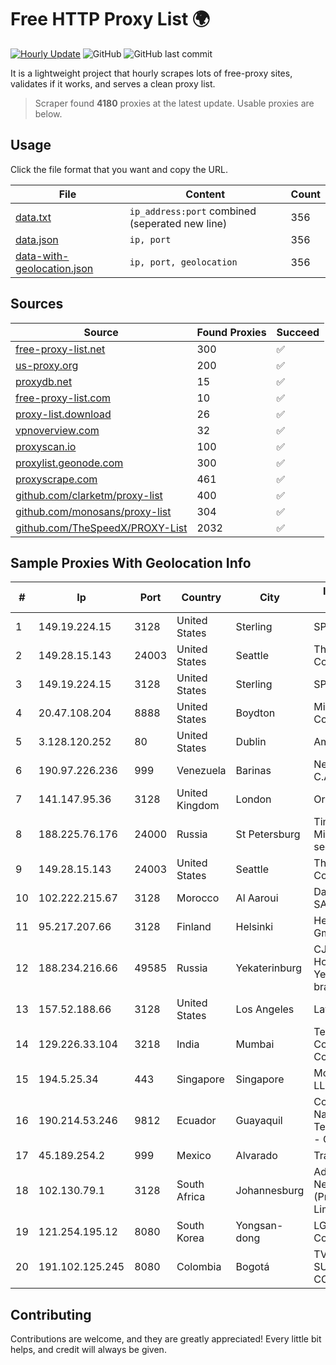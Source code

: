 
# Free HTTP Proxy List 🌍

[![Hourly Update](https://github.com/mertguvencli/http-proxy-list/actions/workflows/main.yml/badge.svg?branch=main)](https://github.com/mertguvencli/http-proxy-list/actions/workflows/main.yml)
![GitHub](https://img.shields.io/github/license/mertguvencli/http-proxy-list)
![GitHub last commit](https://img.shields.io/github/last-commit/mertguvencli/http-proxy-list)

It is a lightweight project that hourly scrapes lots of free-proxy sites, validates if it works, and serves a clean proxy list.


> Scraper found **4180** proxies at the latest update. Usable proxies are below.

## Usage

Click the file format that you want and copy the URL.


|File|Content|Count|
|----|-------|-----|
|[data.txt](https://raw.githubusercontent.com/mertguvencli/http-proxy-list/main/proxy-list/data.txt)|`ip_address:port` combined (seperated new line)|356|
|[data.json](https://raw.githubusercontent.com/mertguvencli/http-proxy-list/main/proxy-list/data.json)|`ip, port`|356|
|[data-with-geolocation.json](https://raw.githubusercontent.com/mertguvencli/http-proxy-list/main/proxy-list/data-with-geolocation.json)|`ip, port, geolocation`|356|

## Sources

|Source|Found Proxies|Succeed|
|------|-------------|-------|
|[free-proxy-list.net](https://free-proxy-list.net)|300|✅|
|[us-proxy.org](https://www.us-proxy.org)|200|✅|
|[proxydb.net](http://proxydb.net)|15|✅|
|[free-proxy-list.com](https://free-proxy-list.com/?page=&port=&type%5B%5D=http&type%5B%5D=https&up_time=0&search=Search)|10|✅|
|[proxy-list.download](https://www.proxy-list.download/HTTP)|26|✅|
|[vpnoverview.com](https://vpnoverview.com/privacy/anonymous-browsing/free-proxy-servers)|32|✅|
|[proxyscan.io](https://www.proxyscan.io)|100|✅|
|[proxylist.geonode.com](https://proxylist.geonode.com/api/proxy-list?limit=300&page=1&sort_by=lastChecked&sort_type=desc&protocols=http,https)|300|✅|
|[proxyscrape.com](https://api.proxyscrape.com/v2/?request=displayproxies&protocol=http&timeout=10000&country=all&ssl=all&anonymity=all)|461|✅|
|[github.com/clarketm/proxy-list](https://raw.githubusercontent.com/clarketm/proxy-list/master/proxy-list-raw.txt)|400|✅|
|[github.com/monosans/proxy-list](https://raw.githubusercontent.com/monosans/proxy-list/main/proxies/http.txt)|304|✅|
|[github.com/TheSpeedX/PROXY-List](https://raw.githubusercontent.com/TheSpeedX/PROXY-List/master/http.txt)|2032|✅|


## Sample Proxies With Geolocation Info

|#|Ip|Port|Country|City|Internet Service Provider|
|-|--|----|-------|----|-------------------------|
|1|149.19.224.15|3128|United States|Sterling|SPRINT|
|2|149.28.15.143|24003|United States|Seattle|The Constant Company|
|3|149.19.224.15|3128|United States|Sterling|SPRINT|
|4|20.47.108.204|8888|United States|Boydton|Microsoft Corporation|
|5|3.128.120.252|80|United States|Dublin|Amazon.com, Inc.|
|6|190.97.226.236|999|Venezuela|Barinas|NetLink América C.A.|
|7|141.147.95.36|3128|United Kingdom|London|Oracle Corporation|
|8|188.225.76.176|24000|Russia|St Petersburg|TimeWeb Co. LTD - Miran - Xen VDS - sector 5|
|9|149.28.15.143|24003|United States|Seattle|The Constant Company|
|10|102.222.215.67|3128|Morocco|Al Aaroui|Datapacket Maroc SARL|
|11|95.217.207.66|3128|Finland|Helsinki|Hetzner Online GmbH|
|12|188.234.216.66|49585|Russia|Yekaterinburg|CJSC "ER-Telecom Holding" Yekaterinburg branch|
|13|157.52.188.66|3128|United States|Los Angeles|LayerHost|
|14|129.226.33.104|3218|India|Mumbai|Tencent Cloud Computing (Beijing) Co|
|15|194.5.25.34|443|Singapore|Singapore|Mod Mission Critical LLC|
|16|190.214.53.246|9812|Ecuador|Guayaquil|Corporacion Nacional De Telecomunicaciones - CNT EP|
|17|45.189.254.2|999|Mexico|Alvarado|Tracered SA De CV|
|18|102.130.79.1|3128|South Africa|Johannesburg|Adnexus Celerity Networks (Proprietary) Limited|
|19|121.254.195.12|8080|South Korea|Yongsan-dong|LG DACOM Corporation|
|20|191.102.125.245|8080|Colombia|Bogotá|TV AZTECA SUCURSAL COLOMBIA|



## Contributing

Contributions are welcome, and they are greatly appreciated! Every
little bit helps, and credit will always be given.

